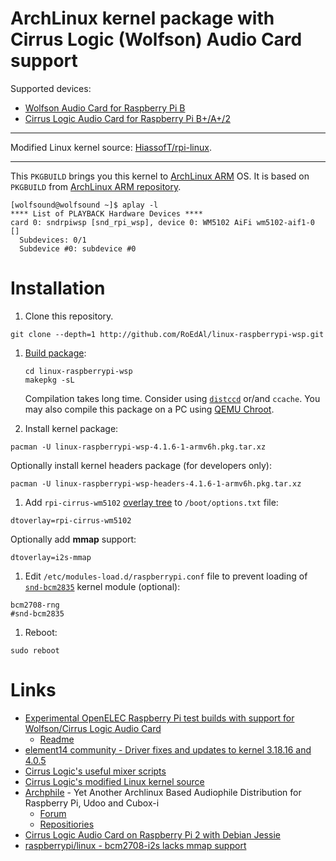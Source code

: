 # ArchLinux kernel package with Cirrus Logic (Wolfson) Audio Card support

Supported devices:

* [Wolfson Audio Card for Raspberry Pi B](http://www.element14.com/community/docs/DOC-55903)
* [Cirrus Logic Audio Card for Raspberry Pi B+/A+/2](http://www.element14.com/community/docs/DOC-71261)

----

Modified Linux kernel source: [HiassofT/rpi-linux](https://github.com/HiassofT/rpi-linux/tree/cirrus-4.1.y).

----

This `PKGBUILD` brings you this kernel to [ArchLinux ARM](http://archlinuxarm.org/platforms/armv6/raspberry-pi) OS. It is based on `PKGBUILD` from [ArchLinux ARM repository](https://github.com/archlinuxarm/PKGBUILDs/raw/master/core/linux-raspberrypi/PKGBUILD).


````
[wolfsound@wolfsound ~]$ aplay -l
**** List of PLAYBACK Hardware Devices ****
card 0: sndrpiwsp [snd_rpi_wsp], device 0: WM5102 AiFi wm5102-aif1-0 []
  Subdevices: 0/1
  Subdevice #0: subdevice #0
````

# Installation
1.  Clone this repository.

  ````
  git clone --depth=1 http://github.com/RoEdAl/linux-raspberrypi-wsp.git
  ````
1.  [Build package](https://wiki.archlinux.org/index.php/Makepkg):
  
    ````
    cd linux-raspberrypi-wsp
    makepkg -sL  
    ````

    Compilation takes long time. Consider using [`distccd`](http://archlinuxarm.org/developers/distcc-cross-compiling) or/and `ccache`.
    You may also compile this package on a PC using [QEMU Chroot](https://wiki.archlinux.org/index.php/Raspberry_Pi#QEMU_chroot).

1.  Install kernel package:

  ````
  pacman -U linux-raspberrypi-wsp-4.1.6-1-armv6h.pkg.tar.xz
  ````
    
  Optionally install kernel headers package (for developers only):
  
  ````
  pacman -U linux-raspberrypi-wsp-headers-4.1.6-1-armv6h.pkg.tar.xz
  ````

1.  Add `rpi-cirrus-wm5102` [overlay tree](https://www.raspberrypi.org/documentation/configuration/device-tree.md) to `/boot/options.txt` file:

  ````
  dtoverlay=rpi-cirrus-wm5102
  ````

  Optionally add **mmap** support:

  ````
  dtoverlay=i2s-mmap
  ````

1.  Edit `/etc/modules-load.d/raspberrypi.conf` file to prevent loading of [`snd-bcm2835`](https://wiki.archlinux.org/index.php/Raspberry_Pi#Audio) kernel module (optional):

  ````
  bcm2708-rng
  #snd-bcm2835
  ````
    
1. Reboot:

  ````
  sudo reboot
  ````

# Links

* [Experimental OpenELEC Raspberry Pi test builds with support for Wolfson/Cirrus Logic Audio Card](http://www.horus.com/~hias/tmp/openelec-wolfson/)
  * [Readme](http://www.horus.com/~hias/tmp/openelec-wolfson/00README.txt)
* [element14 community - Driver fixes and updates to kernel 3.18.16 and 4.0.5](http://www.element14.com/community/thread/43711/l/driver-fixes-and-updates-to-kernel-31816-and-405?displayFullThread=true)
* [Cirrus Logic's useful mixer scripts](https://github.com/CirrusLogic/wiki-content)
* [Cirrus Logic's modified Linux kernel source](http://github.com/CirrusLogic/rpi-linux)
* [Archphile](http://archphile.org) - Yet Another Archlinux Based Audiophile Distribution for Raspberry Pi, Udoo and Cubox-i
    * [Forum](http://forum.archphile.org)
    * [Repositiories](http://github.com/archphile)
* [Cirrus Logic Audio Card on Raspberry Pi 2 with Debian Jessie](http://stmllr.net/blog/cirrus-logic-audio-card-on-raspberry-pi2-with-debian-jessie)
* [raspberrypi/linux - bcm2708-i2s lacks mmap support](http://github.com/raspberrypi/linux/issues/1004)

